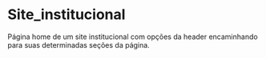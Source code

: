 # Site_institucional
Página home de um site institucional com opções da header encaminhando para suas determinadas seções da página.

